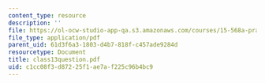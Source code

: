```yaml
---
content_type: resource
description: ''
file: https://ol-ocw-studio-app-qa.s3.amazonaws.com/courses/15-568a-practical-information-technology-management-spring-2005/c1cc08f3d87225f1ae7af225c96b4bc9_class13question.pdf
file_type: application/pdf
parent_uid: 61d3f6a3-1803-d4b7-818f-c457ade9284d
resourcetype: Document
title: class13question.pdf
uid: c1cc08f3-d872-25f1-ae7a-f225c96b4bc9
---
```


